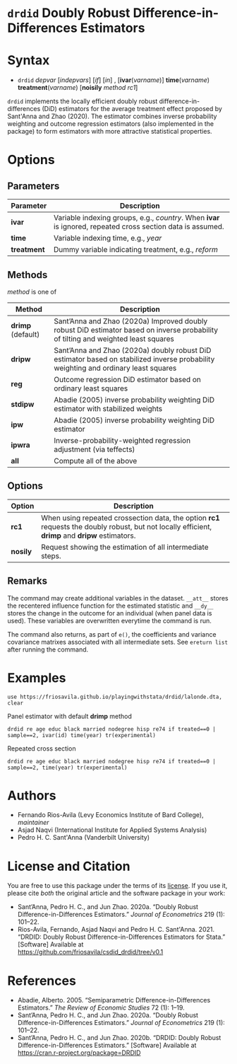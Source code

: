 # `drdid` Doubly Robust Difference-in-Differences Estimators

# Syntax

- `drdid` *depvar* [*indepvars*] [*if*] [*in*] , [**ivar**(*varname*)] **time**(*varname*) **treatment**(*varname*) [**noisily** *method*  *rc1*]

`drdid` implements the locally efficient doubly robust difference-in-differences (DiD) estimators for the average treatment effect proposed by Sant'Anna and Zhao (2020). The estimator combines inverse probability weighting and outcome regression estimators (also implemented in the package) to form estimators with more attractive statistical properties.
# Options
## Parameters
Parameter | Description
-------|------------
**ivar**   | Variable indexing groups, e.g., *country*. When **ivar** is ignored, repeated cross section data is assumed.
**time**   | Variable indexing time, e.g., *year*
**treatment** | Dummy variable indicating treatment, e.g., *reform*

## Methods
*method* is one of

Method | Description
------|------------
**drimp** (default) | Sant’Anna and Zhao (2020a) Improved doubly robust DiD estimator based on inverse probability of tilting and weighted least squares
**dripw** | Sant’Anna and Zhao (2020a) doubly robust DiD estimator based on stabilized inverse probability weighting and ordinary least squares
**reg** | Outcome regression DiD estimator based on ordinary least squares
**stdipw** | Abadie (2005) inverse probability weighting DiD estimator with stabilized weights
**ipw** | Abadie (2005) inverse probability weighting DiD estimator
**ipwra** |  Inverse-probability-weighted regression adjustment (via teffects)
**all** | Compute all of the above 

## Options
Option | Description
-------|------------
**rc1** | When using repeated crossection data, the option **rc1** requests the doubly robust, but not locally efficient, **drimp** and **dripw** estimators. 
**nosily** | Request showing the estimation of all intermediate steps.

## Remarks

The command may create additional variables in the dataset. `__att__` stores the recentered influence function for the estimated statistic and `__dy__` stores the change in the outcome for an individual (when panel data is used). These variables are overwritten everytime the command is run.

The command also returns, as part of `e()`, the coefficients and variance covariance matrixes associated with all intermediate sets. See `ereturn list` after running the command.

# Examples
```
use https://friosavila.github.io/playingwithstata/drdid/lalonde.dta, clear
```
Panel estimator with default **drimp** method
```
drdid re age educ black married nodegree hisp re74 if treated==0 | sample==2, ivar(id) time(year) tr(experimental)  
```
Repeated cross section
```
drdid re age educ black married nodegree hisp re74 if treated==0 | sample==2, time(year) tr(experimental)
```

# Authors
- Fernando Rios-Avila (Levy Economics Institute of Bard College), *maintainer*
- Asjad Naqvi (International Institute for Applied Systems Analysis)
- Pedro H. C. Sant'Anna (Vanderbilt University)

# License and Citation
You are free to use this package under the terms of its [license](LICENSE). If you use it, please cite *both* the original article and the software package in your work:

- Sant’Anna, Pedro H. C., and Jun Zhao. 2020a. “Doubly Robust Difference-in-Differences Estimators.” *Journal of Econometrics* 219 (1): 101–22.
- Rios-Avila, Fernando, Asjad Naqvi and Pedro H. C. Sant'Anna. 2021. “DRDID: Doubly Robust Difference-in-Differences Estimators for Stata.” [Software] Available at https://github.com/friosavila/csdid_drdid/tree/v0.1

# References
- Abadie, Alberto. 2005. “Semiparametric Difference-in-Differences Estimators.” *The Review of Economic Studies* 72 (1): 1–19.
- Sant’Anna, Pedro H. C., and Jun Zhao. 2020a. “Doubly Robust Difference-in-Differences Estimators.” *Journal of Econometrics* 219 (1): 101–22.
- Sant’Anna, Pedro H. C., and Jun Zhao. 2020b. “DRDID: Doubly Robust Difference-in-Differences Estimators.” [Software] Available at https://cran.r-project.org/package=DRDID
